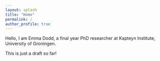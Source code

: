 ```yaml
---
layout: splash
title: "Home"
permalink: /
author_profile: true
---
```




Hello, I am Emma Dodd, a final year PhD researcher at Kapteyn Institute, University of Groningen. 


This is just a draft so far!


